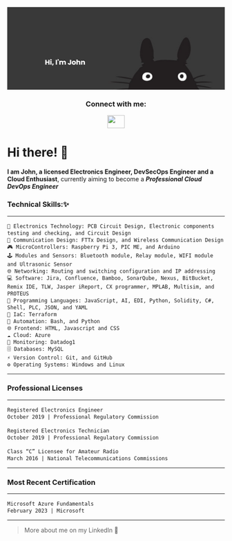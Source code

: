 <img align="center" alt="Coding" width="1000" src="Totoro.png">
<h3 align="center">Connect with me:</h3>
<p align="center">
<a href="https://www.linkedin.com/in/delarosajohnd/" target="blank"><img align="center" src="https://cdn.jsdelivr.net/npm/simple-icons@3.0.1/icons/linkedin.svg" alt="" height="30" width="40" /></a>


# Hi there! 👋

**I am John, a licensed Electronics Engineer, DevSecOps Engineer and a Cloud Enthusiast**, currently aiming to become a ***Professional Cloud DevOps Engineer***
	
### Technical Skills:✨
-----------------------------------------------------------------------------------------------------------------------------------------------------------------------
	🧠 Electronics Technology: PCB Circuit Design, Electronic components testing and checking, and Circuit Design
	📡 Communication Design: FTTx Design, and Wireless Communication Design
	🎮 MicroControllers: Raspberry Pi 3, PIC ME, and Arduino
	🕹 Modules and Sensors: Bluetooth module, Relay module, WIFI module and Ultrasonic Sensor
	🌐 Networking: Routing and switching configuration and IP addressing
	💻 Software: Jira, Confluence, Bamboo, SonarQube, Nexus, BitBucket, Remix IDE, TLW, Jasper iReport, CX programmer, MPLAB, Multisim, and PROTEUS
	📝 Programming Languages: JavaScript, AI, EDI, Python, Solidity, C#, Shell, PLC, JSON, and YAML
	🧱 IaC: Terraform
	🤖 Automation: Bash, and Python
	🌐 Frontend: HTML, Javascript and CSS
	☁ Cloud: Azure
	📱 Monitoring: Datadog1
	🗄 Databases: MySQL
	⚡ Version Control: Git, and GitHub
	⚙️ Operating Systems: Windows and Linux
-----------------------------------------------------------------------------------------------------------------------------------------------------------------------
### Professional Licenses 
-----------------------------------------------------------------------------------------------------------------------------------------------------------------------
	Registered Electronics Engineer
	October 2019 | Professional Regulatory Commission

	Registered Electronics Technician
	October 2019 | Professional Regulatory Commission    

	Class “C” Licensee for Amateur Radio
	March 2016 | National Telecommunications Commissions         
-----------------------------------------------------------------------------------------------------------------------------------------------------------------------
### Most Recent Certification
-----------------------------------------------------------------------------------------------------------------------------------------------------------------------
	Microsoft Azure Fundamentals
	February 2023 | Microsoft
-----------------------------------------------------------------------------------------------------------------------------------------------------------------------
> More about me on my LinkedIn 🤖

	
